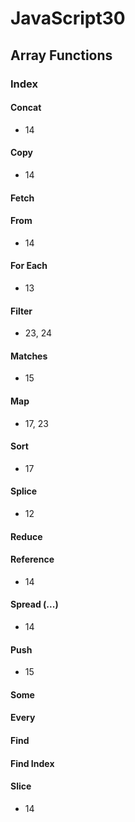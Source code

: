 # JavaScript30

## Array Functions

### Index

#### Concat
* 14

#### Copy
* 14

#### Fetch

#### From
* 14

#### For Each
* 13

#### Filter
* 23, 24

#### Matches
* 15

#### Map
* 17, 23

#### Sort
* 17

#### Splice
* 12

#### Reduce

#### Reference
* 14

#### Spread (...)
* 14

#### Push
* 15

#### Some

#### Every

#### Find

#### Find Index

#### Slice
* 14